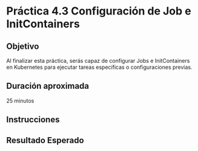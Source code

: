 # Práctica 4.3 Configuración de Job e InitContainers

## Objetivo

Al finalizar esta práctica, serás capaz de configurar Jobs e InitContainers en Kubernetes para ejecutar tareas específicas o configuraciones previas.


## Duración aproximada

25 minutos

## Instrucciones


## Resultado Esperado